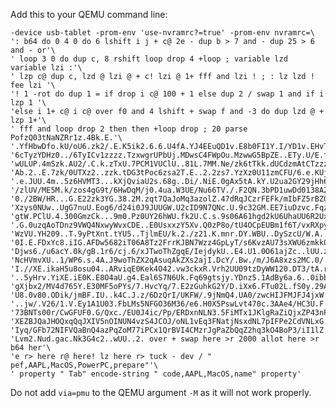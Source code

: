 Add this to your QEMU command line:

	-device usb-tablet -prom-env 'use-nvramrc?=true' -prom-env nvramrc=\
	': b64 do 0 4 0 do 6 lshift i j + c@ 2e - dup b > 7 and - dup 25 > 6 and - or'\
	' loop 3 0 do dup c, 8 rshift loop drop 4 +loop ; variable lzd variable lzi :'\
	' lzp c@ dup c, lzd @ lzi @ + c! lzi @ 1+ fff and lzi ! ; : lz lzd ! fee lzi '\
	'! 1 -rot do dup 1 = if drop i c@ 100 + 1 else dup 2 / swap 1 and if i lzp 1 '\
	'else i 1+ c@ i c@ over f0 and 4 lshift + swap f and -3 do dup lzd @ + lzp 1+'\
	' fff and loop drop 2 then then +loop drop ; 20 parse PofzQ03tNaNZRr1z.4Bk.E.'\
	'.YfHbwDfo.kU/oU6.zk2/.E.K5ik2.6.6.U4fA.YJ4EEuQD1v.E8b0FI1Y.I/YD1v.EHvT.A/dU6'\
	'6cTyzYDHz0../6TyICv1zzzz.TzxwgrUPbUj.MDwsC4FWpOu.MzwwG5BpZE..ETy.U/E.fU6.Thx'\
	'wULUP.4mSzk.AU2/.C.k.zTxU.7PCM1VUClU..81L.7MM.Ne/zk6tTkk.dUCdzmAtCTzzzzw6zkW'\
	'Ab.2..E.7zk/0UTXz2..zzk.tDG3tPoc6zsa2T.E..2.2zs7.YzXz0U11zmCFU/6.e.KUjuCEY.E'\
	'.e.JUU.4m..5z6HVMT3...kXjQviaU2s.68g..Di/.NiE.0gAx5tA.kY.U2ua2GY29jHh6.ET0k2'\
	'/zlUV/ME5M.k/zos4gG9t/6HwDqM/j0.4ua.W3UE/Nu66TV./.F2QN.3bPD1uwDd0138A2EI/3A2'\
	'0./2BW/HR...G.E22zk3YG.38.2M.zqt7QaJoMq3azolZ.47dRqJCzrFEFk/mIbFZ5rBZQbJj.KJ'\
	'Xzys0NUw..UgG7nuU.Eog6/d24i0J9JUUGW.U2cID9N7QNc.U.9c32GM.EE7iuDzvc.Fqzy81CTb'\
	'gtW.PClU.4.300GmzCk...9m0.Pz0UY26hWU.fk2U.C.s.9s06A61hgd2kU6UhaUU6R2UxoVcU.2'\
	'.G.0uzqAoTDnz9VWQ4NxwyWvxCDE..E0UsxxzY5Xv.Q0zP8o/tU4OCpEUBm1f6T/vxRXpyRYUzt.'\
	'WzVU.YH209..T.9yPtXnt.tYU5..TjlmEU/k.2./z21.K.mnr.DY.WBU..DySzcU/W.A..Dxy5cY'\
	'0I.E.FDxYc8.iIG.AFDw5682iT06A8Tz2FrrKJBN7Wzz4GpLyT/s6KvzAU73sXWU6zmkk0607U7b'\
	'Djws6./u6acY.0k/gB.1r6/cj.6/xJTwoThZgqE/IejdykU..E4.U1.0O61ajZc..lUU.zk.k.G0'\
	'NcHVmvXU..1/WP6.s.4A.J9woThZX2qAsuqAkZXs2ajI.DcY/.Bw./m/J6A8xzs2MC.0/.4mUnq.'\
	'I.//XE.ikaH5u8osu04..ARviqE0Kek4O42.vw3ckxR.Vrh2UU09tzDyWW120.DT3/tA.rtAkzm.'\
	'..5yHrv.YiXE.iE0K.E8O4aU.g4.Eal6S7N6Uk.Fq69gtsjy.YDnz5.1AdBy6a.6..0ibbzxWzoj'\
	'gXjbx2/MV4d765Y.E30MF5oPYs/7.HvcYq/7.E2zGuhkG2Y/D.iXx6.FTu02L.fS0y.29A.2.00/'\
	'U8.0v80.ODik/jmBF.IU..k4C.J.z/6DzQrI/UKFW/.9jNmQ4.UA0/zwcHIJFMJFJ4jxW..2XUU8'\
	'..jw/.V26/1.V.Ey1A1U03.FbLMs5NFGO36M36/e6.H0X5PswLvt470c.3AAe4/HC3U.F..18./3'\
	'73BNTs00r/CwGFUF0.G/Qxc./EU0J4ic/Pp/ERDxnNLN3.5FiMTx1JKlgRaZiQjxZP43nPr7E.Dx'\
	'XEZBJQaJHOQxqQqJXIV5nOINUN4vzS4JCOJ/oNL1vEq3FNatjNsxdNL7pIFPe2CdVNLxG.4FVNKV'\
	'Iyq/GFb72NIFVQaBnQ4azPqZoM77iPCx1QrBVI4CMzrJgPaZbQqZ2hq3kO4BoP3/iI1lZ.Dw.t3A'\
	'Lvm2.Nud.gac.Nk3G4c2..wUU..2. over + swap here >r 2000 allot here >r b64 her'\
	'e r> here r@ here! lz here r> tuck - dev / " pef,AAPL,MacOS,PowerPC,prepare"'\
	' property " Tab" encode-string " code,AAPL,MacOS,name" property'

Do not add `via=pmu` to the QEMU argument `-M` as it will not work properly.
